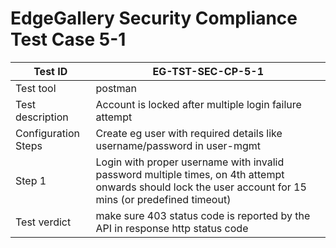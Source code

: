 # EdgeGallery Security Compliance Test Case 5-1

| Test ID  | EG-TST-SEC-CP-5-1    |
| ------------ | ------------ |
|Test tool   |postman   |
|Test description   |Account is locked after multiple login failure attempt |
|Configuration Steps   |Create eg user with required  details like username/password in user-mgmt |
|Step 1   |Login with proper username with invalid password multiple times, on 4th attempt onwards  should lock the user account for 15 mins (or predefined timeout)|
|Test verdict   |make sure 403 status code is reported by the API in response  http status code |